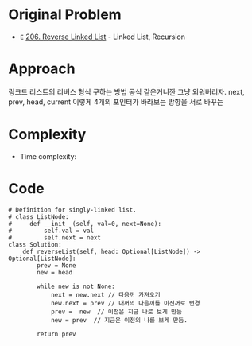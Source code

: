 # Original Problem
<!-- Describe your first thoughts on how to solve this problem. -->
* `E` [206. Reverse Linked List](https://leetcode.com/problems/reverse-linked-list) - Linked List, Recursion

# Approach
<!-- Describe your approach to solving the problem. -->
링크드 리스트의 리버스 형식 구하는 방법 
공식 같은거니깐 그냥 외워버리자. 
next, prev, head, current 이렇게 4개의 포인터가 바라보는 방향을 서로 바꾸는 
# Complexity
- Time complexity:
<!-- Add your time complexity here, e.g. $$O(n)$$ -->

<!-- Add your space complexity here, e.g. $$O(n)$$ -->


# Code

```python3
# Definition for singly-linked list.
# class ListNode:
#     def __init__(self, val=0, next=None):
#         self.val = val
#         self.next = next
class Solution:
    def reverseList(self, head: Optional[ListNode]) -> Optional[ListNode]:
        prev = None
        new = head 

        while new is not None:
            next = new.next // 다음꺼 가져오기
            new.next = prev // 내꺼의 다음꺼를 이전꺼로 변경
            prev =  new  // 이전은 지금 나로 보게 만듬
            new = prev  // 지금은 이전의 나를 보게 만듬.

        return prev 
```
